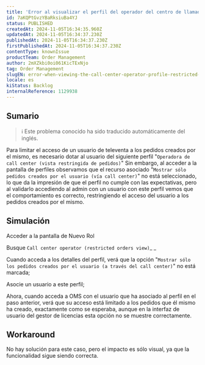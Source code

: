 ```yaml
---
title: 'Error al visualizar el perfil del operador del centro de llamadas (vista restringida de pedidos)'
id: 7aKQPtGvzYBaRksiuBa4YJ
status: PUBLISHED
createdAt: 2024-11-05T16:34:35.960Z
updatedAt: 2024-11-05T16:34:37.230Z
publishedAt: 2024-11-05T16:34:37.230Z
firstPublishedAt: 2024-11-05T16:34:37.230Z
contentType: knownIssue
productTeam: Order Management
author: 2mXZkbi0oi061KicTExNjo
tag: Order Management
slugEN: error-when-viewing-the-call-center-operator-profile-restricted-orders-view
locale: es
kiStatus: Backlog
internalReference: 1129938
---
```


## Sumario

>ℹ️ Este problema conocido ha sido traducido automáticamente del inglés.


Para limitar el acceso de un usuario de televenta a los pedidos creados por el mismo, es necesario dotar al usuario del siguiente perfil "`Operadora de call center (vista restringida de pedidos)`" Sin embargo, al acceder a la pantalla de perfiles observamos que el recurso asociado "`Mostrar sólo pedidos creados por el usuario (vía call center)`" no está seleccionado, lo que da la impresión de que el perfil no cumple con las expectativas, pero al validarlo accediendo al admin con un usuario con este perfil vemos que el comportamiento es correcto, restringiendo el acceso del usuario a los pedidos creados por el mismo.


##

## Simulación



Acceder a la pantalla de Nuevo Rol

Busque `Call center operator (restricted orders view)`_ _

Cuando acceda a los detalles del perfil, verá que la opción "`Mostrar sólo los pedidos creados por el usuario (a través del call center)`" no está marcada;

Asocie un usuario a este perfil;

Ahora, cuando acceda a OMS con el usuario que ha asociado al perfil en el paso anterior, verá que su acceso está limitado a los pedidos que él mismo ha creado, exactamente como se esperaba, aunque en la interfaz de usuario del gestor de licencias esta opción no se muestre correctamente.



## Workaround


No hay solución para este caso, pero el impacto es sólo visual, ya que la funcionalidad sigue siendo correcta.






